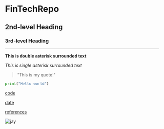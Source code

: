 # FinTechRepo

## 2nd-level Heading

### 3rd-level Heading

---

**This is double asterisk surrounded text**

*This is single asterisk surrounded text*

> "This is my quote!"


```python
print("Hello world")
```

[code](code)

[date](date)

[references](references)

![jay](Jay.jpg)
